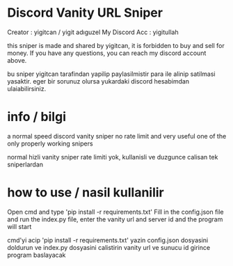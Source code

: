 # Discord Vanity URL Sniper 

Creator : yigitcan / yigit adıguzel
My Discord Acc : yigitullah

this sniper is made and shared by yigitcan, it is forbidden to buy and sell for money.
If you have any questions, you can reach my discord account above.

bu sniper yigitcan tarafindan yapilip paylasilmistir para ile alinip satilmasi yasaktir.
eger bir sorunuz olursa yukardaki discord hesabimdan ulaiabilirsiniz.

# info / bilgi

a normal speed discord vanity sniper no rate limit and very useful one of the only properly working snipers

normal hizli vanity sniper rate limiti yok, kullanisli ve duzgunce calisan tek sniperlardan 

# how to use / nasil kullanilir

Open cmd and type 'pip install -r requirements.txt' Fill in the config.json file and run the index.py file, enter the vanity url and server id and the program will start

cmd'yi acip 'pip install -r requirements.txt' yazin config.json dosyasini doldurun ve  index.py dosyasini calistirin vanity url ve sunucu id girince program baslayacak
